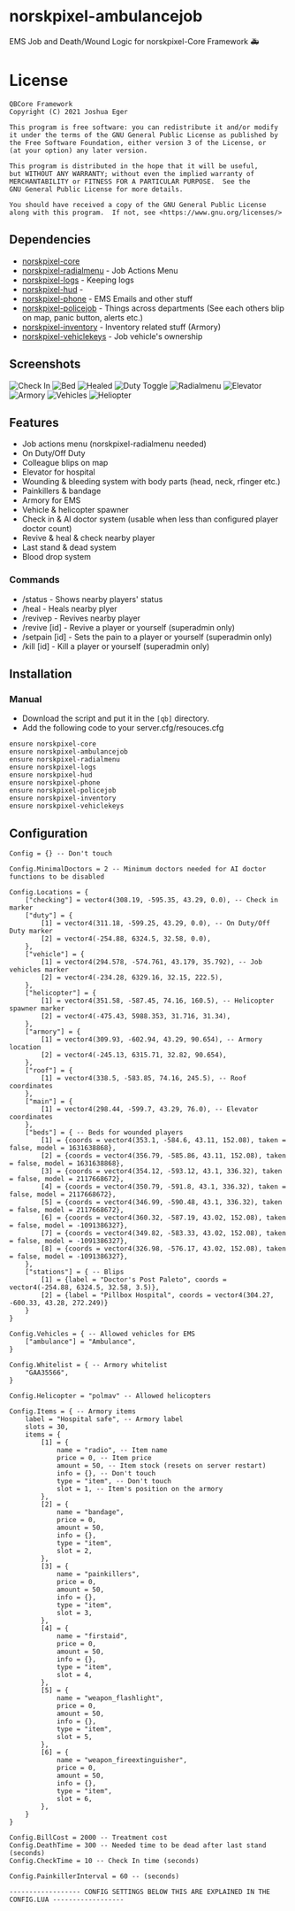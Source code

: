 # norskpixel-ambulancejob
EMS Job and Death/Wound Logic for norskpixel-Core Framework :ambulance:

# License

    QBCore Framework
    Copyright (C) 2021 Joshua Eger

    This program is free software: you can redistribute it and/or modify
    it under the terms of the GNU General Public License as published by
    the Free Software Foundation, either version 3 of the License, or
    (at your option) any later version.

    This program is distributed in the hope that it will be useful,
    but WITHOUT ANY WARRANTY; without even the implied warranty of
    MERCHANTABILITY or FITNESS FOR A PARTICULAR PURPOSE.  See the
    GNU General Public License for more details.

    You should have received a copy of the GNU General Public License
    along with this program.  If not, see <https://www.gnu.org/licenses/>

## Dependencies
- [norskpixel-core](https://github.com/qbcore-framework/norskpixel-core)
- [norskpixel-radialmenu](https://github.com/qbcore-framework/norskpixel-radialmenu) - Job Actions Menu 
- [norskpixel-logs](https://github.com/qbcore-framework/norskpixel-logs) - Keeping logs
- [norskpixel-hud](https://github.com/qbcore-framework/norskpixel-hud) - 
- [norskpixel-phone](https://github.com/qbcore-framework/norskpixel-phone) - EMS Emails and other stuff
- [norskpixel-policejob](https://github.com/qbcore-framework/norskpixel-policejob) - Things across departments (See each others blip on map, panic button, alerts etc.)
- [norskpixel-inventory](https://github.com/qbcore-framework/norskpixel-inventory) - Inventory related stuff (Armory) 
- [norskpixel-vehiclekeys](https://github.com/qbcore-framework/norskpixel-vehiclekeys) - Job vehicle's ownership

## Screenshots
![Check In](https://imgur.com/ZrshDaK.png)
![Bed](https://imgur.com/AvS7I7b.png)
![Healed](https://imgur.com/7SAzgqc.png)
![Duty Toggle](https://imgur.com/5FTagcG.png)
![Radialmenu](https://imgur.com/VGrSMDy.png)
![Elevator](https://imgur.com/UyYLksU.png)
![Armory](https://imgur.com/uqTeGL1.png)
![Vehicles](https://imgur.com/bgsQtpA.png)
![Heliopter](https://imgur.com/VG5yQU7.png)

## Features
- Job actions menu (norskpixel-radialmenu needed)
- On Duty/Off Duty
- Colleague blips on map
- Elevator for hospital
- Wounding & bleeding system with body parts (head, neck, rfinger etc.)
- Painkillers & bandage
- Armory for EMS
- Vehicle & helicopter spawner
- Check in & AI doctor system (usable when less than configured player doctor count)
- Revive & heal & check nearby player
- Last stand & dead system
- Blood drop system

### Commands
- /status - Shows nearby players' status
- /heal - Heals nearby plyer
- /revivep - Revives nearby player
- /revive [id] - Revive a player or yourself (superadmin only)
- /setpain [id] - Sets the pain to a player or yourself (superadmin only)
- /kill [id] - Kill a player or yourself (superadmin only)


## Installation
### Manual
- Download the script and put it in the `[qb]` directory.
- Add the following code to your server.cfg/resouces.cfg
```
ensure norskpixel-core
ensure norskpixel-ambulancejob
ensure norskpixel-radialmenu
ensure norskpixel-logs
ensure norskpixel-hud
ensure norskpixel-phone
ensure norskpixel-policejob
ensure norskpixel-inventory
ensure norskpixel-vehiclekeys
```

## Configuration
```
Config = {} -- Don't touch

Config.MinimalDoctors = 2 -- Minimum doctors needed for AI doctor functions to be disabled

Config.Locations = {
    ["checking"] = vector4(308.19, -595.35, 43.29, 0.0), -- Check in marker
    ["duty"] = {
        [1] = vector4(311.18, -599.25, 43.29, 0.0), -- On Duty/Off Duty marker
        [2] = vector4(-254.88, 6324.5, 32.58, 0.0),
    },    
    ["vehicle"] = {
        [1] = vector4(294.578, -574.761, 43.179, 35.792), -- Job vehicles marker
        [2] = vector4(-234.28, 6329.16, 32.15, 222.5),
    },
    ["helicopter"] = {
        [1] = vector4(351.58, -587.45, 74.16, 160.5), -- Helicopter spawner marker
        [2] = vector4(-475.43, 5988.353, 31.716, 31.34),
    },    
    ["armory"] = {
        [1] = vector4(309.93, -602.94, 43.29, 90.654), -- Armory location
        [2] = vector4(-245.13, 6315.71, 32.82, 90.654),
    },
    ["roof"] = {
        [1] = vector4(338.5, -583.85, 74.16, 245.5), -- Roof coordinates
    },
    ["main"] = {
        [1] = vector4(298.44, -599.7, 43.29, 76.0), -- Elevator coordinates
    },        
    ["beds"] = { -- Beds for wounded players
        [1] = {coords = vector4(353.1, -584.6, 43.11, 152.08), taken = false, model = 1631638868},
        [2] = {coords = vector4(356.79, -585.86, 43.11, 152.08), taken = false, model = 1631638868},
        [3] = {coords = vector4(354.12, -593.12, 43.1, 336.32), taken = false, model = 2117668672},
        [4] = {coords = vector4(350.79, -591.8, 43.1, 336.32), taken = false, model = 2117668672},
        [5] = {coords = vector4(346.99, -590.48, 43.1, 336.32), taken = false, model = 2117668672}, 
        [6] = {coords = vector4(360.32, -587.19, 43.02, 152.08), taken = false, model = -1091386327},
        [7] = {coords = vector4(349.82, -583.33, 43.02, 152.08), taken = false, model = -1091386327}, 
        [8] = {coords = vector4(326.98, -576.17, 43.02, 152.08), taken = false, model = -1091386327},
    }, 
    ["stations"] = { -- Blips
        [1] = {label = "Doctor's Post Paleto", coords = vector4(-254.88, 6324.5, 32.58, 3.5)},
        [2] = {label = "Pillbox Hospital", coords = vector4(304.27, -600.33, 43.28, 272.249)}
    }
}

Config.Vehicles = { -- Allowed vehicles for EMS
    ["ambulance"] = "Ambulance",
}

Config.Whitelist = { -- Armory whitelist
    "GAA35566",
}

Config.Helicopter = "polmav" -- Allowed helicopters

Config.Items = { -- Armory items
    label = "Hospital safe", -- Armory label
    slots = 30,
    items = {
        [1] = {
            name = "radio", -- Item name
            price = 0, -- Item price
            amount = 50, -- Item stock (resets on server restart)
            info = {}, -- Don't touch
            type = "item", -- Don't touch
            slot = 1, -- Item's position on the armory
        },
        [2] = {
            name = "bandage",
            price = 0,
            amount = 50,
            info = {},
            type = "item",
            slot = 2,
        },
        [3] = {
            name = "painkillers",
            price = 0,
            amount = 50,
            info = {},
            type = "item",
            slot = 3,
        },
        [4] = {
            name = "firstaid",
            price = 0,
            amount = 50,
            info = {},
            type = "item",
            slot = 4,
        },
        [5] = {
            name = "weapon_flashlight",
            price = 0,
            amount = 50,
            info = {},
            type = "item",
            slot = 5,
        },
        [6] = {
            name = "weapon_fireextinguisher",
            price = 0,
            amount = 50,
            info = {},
            type = "item",
            slot = 6,
        },
    }
}

Config.BillCost = 2000 -- Treatment cost
Config.DeathTime = 300 -- Needed time to be dead after last stand (seconds)
Config.CheckTime = 10 -- Check In time (seconds)

Config.PainkillerInterval = 60 -- (seconds)

------------------ CONFIG SETTINGS BELOW THIS ARE EXPLAINED IN THE CONFIG.LUA ------------------
```
